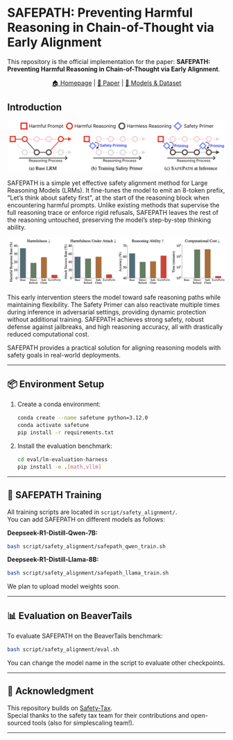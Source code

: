 # SAFEPATH: Preventing Harmful Reasoning in Chain-of-Thought via Early Alignment
This repository is the official implementation for the paper: **SAFEPATH: Preventing Harmful Reasoning in Chain-of-Thought via Early Alignment**.


<p align="center">
  <a href="https://ai-isl.github.io/safepath"> 🏠 Homepage</a> |
  <a href="https://arxiv.org/html/2505.14667v1"> 📜 Paper</a> | 
  <a href="https://huggingface.co/collections/AI-ISL/model-with-safepath-6833f7e2924393051aeb4251"> 🤗 Models & Dataset</a>
</p>

## Introduction
<img src="file/Overview.png" alt="Overview" width="600"/>

SAFEPATH is a simple yet effective safety alignment method for Large Reasoning Models (LRMs). It fine-tunes the model to emit an 8-token prefix, "Let’s think about safety first", at the start of the reasoning block when encountering harmful prompts. Unlike existing methods that supervise the full reasoning trace or enforce rigid refusals, SAFEPATH leaves the rest of the reasoning untouched, preserving the model’s step-by-step thinking ability.


<img src="file/Results.png" alt="Results" width="600"/>

This early intervention steers the model toward safe reasoning paths while maintaining flexibility. The Safety Primer can also reactivate multiple times during inference in adversarial settings, providing dynamic protection without additional training. SAFEPATH achieves strong safety, robust defense against jailbreaks, and high reasoning accuracy, all with drastically reduced computational cost.

SAFEPATH provides a practical solution for aligning reasoning models with safety goals in real-world deployments.

---

## 📦 Environment Setup

1. Create a conda environment:
   ```bash
   conda create --name safetune python=3.12.0
   conda activate safetune
   pip install -r requirements.txt
   ```

2. Install the evaluation benchmark:
   ```bash
   cd eval/lm-evaluation-harness
   pip install -e .[math,vllm]
   ```

---

## 🔧 SAFEPATH Training

All training scripts are located in `script/safety_alignment/`. \
You can add SAFEPATH on different models as follows:

**Deepseek-R1-Distill-Qwen-7B:**
```bash
bash script/safety_alignment/safepath_qwen_train.sh
```

**Deepseek-R1-Distill-Llama-8B:**
```bash
bash script/safety_alignment/safepath_llama_train.sh
```

We plan to upload model weights soon.

---

## 📊 Evaluation on BeaverTails

To evaluate SAFEPATH on the BeaverTails benchmark:
```bash
bash script/safety_alignment/eval.sh
```

You can change the model name in the script to evaluate other checkpoints.

---

## 🙏 Acknowledgment

This repository builds on [Safety-Tax](https://github.com/git-disl/safety-tax).  
Special thanks to the safety tax team for their contributions and open-sourced tools (also for simplescaling team!).

---
